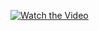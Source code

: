 [![Watch the Video](https://drive.google.com/file/d/17CYKDmC9VHTpKBDjOh6RN_F5QfRDfNd5/view?usp=sharing)](https://drive.google.com/file/d/1xmk_eoxg-gvGqJbaybeUPkaWL1tlAbP5/view?usp=sharing)
